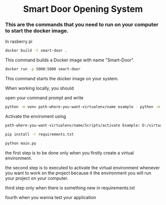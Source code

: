 <h1 align="center" id="title">Smart Door Opening System</h1>

<h3>This are the commands that you need to run on your computer to start the docker image.</h3>

In rasberry pi
```bash
docker build -t smart-door .
```
This command builds a Docker image with name "Smart-Door".

```bash
docker run -p 5000:5000 smart-door
```

This command starts the docker image on your system.

When working locally, you should

open your command prompt and write
```bash
python -m venv path-where-you-want-virtualenv/name example - python -m venv D:/virtual/smart-door
```

Activate the enviroment using 
```bash
path-where-you-want-virtualenv/name/Scripts/activate Example: D:/virtual/smart-door/Scripts/activate
```
```bash
pip install -r requirements.txt
```
```bash
python main.py
```
the first step is to be done only when you firstly create a virtual environment.

the second step is to executed to activate the virtual environment whenever you want to work on the project because it the environment you will run your project on your computer.

third step only when there is something new in requirements.txt

fourth when you wanna test your application
